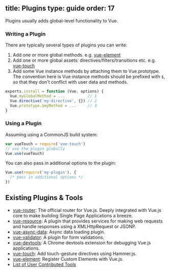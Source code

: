 title: Plugins
type: guide
order: 17
---

Plugins usually adds global-level functionality to Vue.

### Writing a Plugin

There are typically several types of plugins you can write:

1. Add one or more global methods. e.g. [vue-element](https://github.com/vuejs/vue-element)
2. Add one or more global assets: directives/filters/transitions etc. e.g. [vue-touch](https://github.com/vuejs/vue-touch)
3. Add some Vue instance methods by attaching them to Vue.prototype. The convention here is Vue instance methods should be prefixed with `$`, so that they don't conflict with user data and methods.

``` js
exports.install = function (Vue, options) {
  Vue.myGlobalMethod = ...          // 1
  Vue.directive('my-directive', {}) // 2
  Vue.prototype.$myMethod = ...     // 3
}
```

### Using a Plugin

Assuming using a CommonJS build system:
``` js
var vueTouch = require('vue-touch')
// use the plugin globally
Vue.use(vueTouch)
```

You can also pass in additional options to the plugin:

```js
Vue.use(require('my-plugin'), {
  /* pass in additional options */
})
```

## Existing Plugins & Tools

- [vue-router](https://github.com/vuejs/vue-router): The official router for Vue.js. Deeply integrated with Vue.js core to make building Single Page Applications a breeze. 
- [vue-resource](https://github.com/vuejs/vue-resource): A plugin that provides services for making web requests and handle responses using a XMLHttpRequest or JSONP.
- [vue-async-data](https://github.com/vuejs/vue-async-data): Async data loading plugin.
- [vue-validator](https://github.com/vuejs/vue-validator): A plugin for form validations.
- [vue-devtools](https://github.com/vuejs/vue-devtools): A Chrome devtools extension for debugging Vue.js applications.
- [vue-touch](https://github.com/vuejs/vue-touch): Add touch-gesture directives using Hammer.js.
- [vue-element](https://github.com/vuejs/vue-element): Register Custom Elements with Vue.js.
- [List of User Contributed Tools](https://github.com/yyx990803/vue/wiki/User-Contributed-Components-&-Tools)
